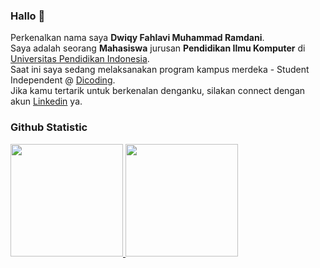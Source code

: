 ### Hallo 👋

Perkenalkan nama saya **Dwiqy Fahlavi Muhammad Ramdani**.\
Saya adalah seorang **Mahasiswa** jurusan **Pendidikan Ilmu Komputer** di [Universitas Pendidikan Indonesia](https://www.upi.edu/).\
Saat ini saya sedang melaksanakan program kampus merdeka - Student Independent @ [Dicoding](https://www.dicoding.com/).\
Jika kamu tertarik untuk berkenalan denganku, silakan connect dengan akun [Linkedin](https://www.linkedin.com/in/dwiqyfahlavi/) ya.

### Github Statistic
<p align="left">
<a href="https://github.com/dwikyfahlavi">
  <img height="180em" src="https://github-readme-stats-eight-theta.vercel.app/api?username=dwikyfahlavi&show_icons=true&theme=algolia&include_all_commits=true&count_private=true"/>
  <img height="180em" src="https://github-readme-stats-eight-theta.vercel.app/api/top-langs/?username=dwikyfahlavi&layout=compact&langs_count=8&theme=algolia"/>
</a>
</p>
